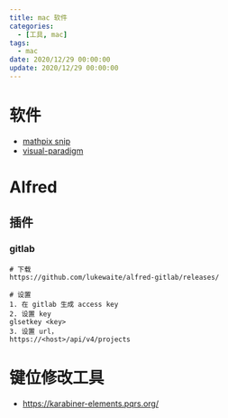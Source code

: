 ```yaml
---
title: mac 软件
categories: 
  - [工具, mac]
tags:
  - mac
date: 2020/12/29 00:00:00
update: 2020/12/29 00:00:00
---
```


# 软件

- [mathpix snip](https://mathpix.com/)
- [visual-paradigm](https://www.visual-paradigm.com/)

# Alfred

## 插件

### gitlab

```shell
# 下载
https://github.com/lukewaite/alfred-gitlab/releases/

# 设置
1. 在 gitlab 生成 access key
2. 设置 key
glsetkey <key>
3. 设置 url，
https://<host>/api/v4/projects
```

# 键位修改工具

- https://karabiner-elements.pqrs.org/
